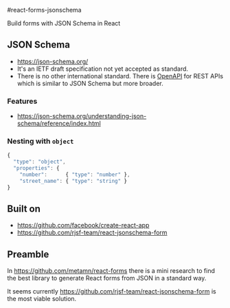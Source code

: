 #react-forms-jsonschema

Build forms with JSON Schema in React

## JSON Schema

- https://json-schema.org/
- It's an IETF draft specification not yet accepted as standard.
- There is no other international standard. There is [OpenAPI](https://www.openapis.org/) for REST APIs which is similar to JSON Schema but more broader.

### Features

- https://json-schema.org/understanding-json-schema/reference/index.html

### Nesting with `object`

```js
{
  "type": "object",
  "properties": {
    "number":      { "type": "number" },
    "street_name": { "type": "string" }
}
```

## Built on

- https://github.com/facebook/create-react-app
- https://github.com/rjsf-team/react-jsonschema-form

## Preamble

In https://github.com/metamn/react-forms there is a mini research to find the best library to generate React forms from JSON in a standard way.

It seems currently https://github.com/rjsf-team/react-jsonschema-form is the most viable solution.
